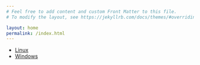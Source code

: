 ```yaml
---
# Feel free to add content and custom Front Matter to this file.
# To modify the layout, see https://jekyllrb.com/docs/themes/#overriding-theme-defaults

layout: home
permalink: /index.html
---
```


<ul>
<li><a href="{{ site.url }}{{site.baseurl}}/linux.html">Linux</a></li>
<li><a href="{{ site.url }}{{site.baseurl}}/windows.html">Windows</a></li>
</ul>
